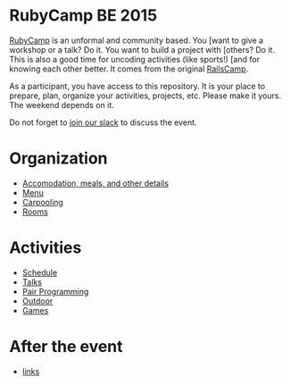 # RubyCamp BE 2015

[RubyCamp](http://rubycamp.brug.be/) is an unformal and community based. You
[want to give a workshop or a talk? Do it. You want to build a project with
[others? Do it. This is also a good time for uncoding activities (like sports!)
[and for knowing each other better. It comes from the original
[RailsCamp](http://railscamps.com/).

As a participant, you have access to this repository. It is your place to
prepare, plan, organize your activities, projects, etc. Please make it yours.
The weekend depends on it.

Do not forget to [join our slack](http://rubyburgers.herokuapp.com/) to discuss
the event.

# Organization

* [Accomodation, meals, and other details](accomodation.md)
* [Menu](menu.md)
* [Carpooling](carpooling.md)
* [Rooms](rooms.md)

# Activities

* [Schedule](schedule.md)
* [Talks](talks.md)
* [Pair Programming](pair_programming.md)
* [Outdoor](outdoor.md)
* [Games](games.md)

# After the event

* [links](awesome-links.md)
